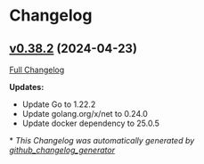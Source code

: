 # Changelog

## [v0.38.2](https://github.com/aws-observability/aws-otel-collector/tree/v0.38.2) (2024-04-23)

[Full Changelog](https://github.com/aws-observability/aws-otel-collector/compare/v0.38.1...v0.38.2)

**Updates:**

- Update Go to 1.22.2
- Update golang.org/x/net to 0.24.0
- Update docker dependency to 25.0.5


\* *This Changelog was automatically generated by [github_changelog_generator](https://github.com/github-changelog-generator/github-changelog-generator)*
